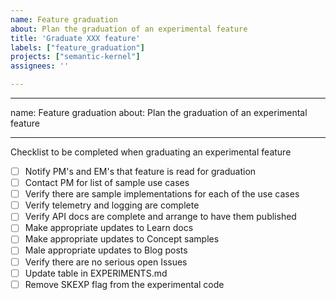 ```yaml
---
name: Feature graduation
about: Plan the graduation of an experimental feature
title: 'Graduate XXX feature'
labels: ["feature_graduation"]
projects: ["semantic-kernel"]
assignees: ''

---
```


---
name: Feature graduation
about: Plan the graduation of an experimental feature

---

Checklist to be completed when graduating an experimental feature

- [ ] Notify PM's and EM's that feature is read for graduation
- [ ] Contact PM for list of sample use cases
- [ ] Verify there are sample implementations​ for each of the use cases
- [ ] Verify telemetry and logging are complete
- [ ] ​Verify API docs are complete and arrange to have them published
- [ ] Make appropriate updates to Learn docs​
- [ ] Make appropriate updates to Concept samples
- [ ] Male appropriate updates to Blog posts
- [ ] Verify there are no serious open Issues​​
- [ ] Update table in EXPERIMENTS.md
- [ ] Remove SKEXP​ flag from the experimental code
